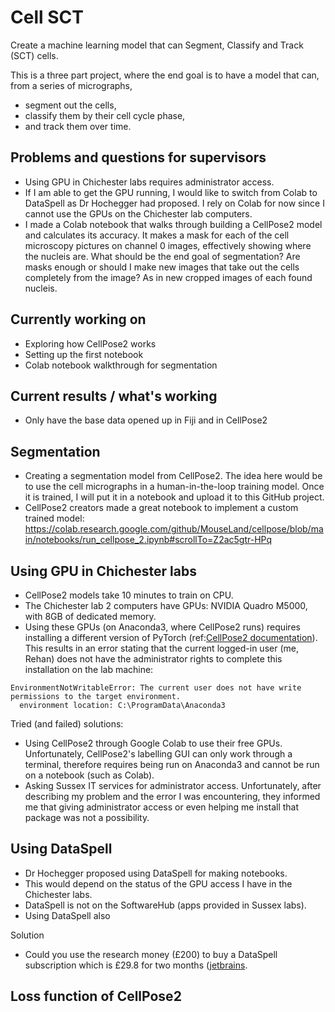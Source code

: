 # Cell SCT
Create a machine learning model that can Segment, Classify and Track (SCT) cells.

This is a three part project, where the end goal is to have a model that can, from a series of micrographs,
- segment out the cells,
- classify them by their cell cycle phase,
- and track them over time.

## Problems and questions for supervisors
- Using GPU in Chichester labs requires administrator access.
- If I am able to get the GPU running, I would like to switch from Colab to DataSpell as Dr Hochegger had proposed. I rely on Colab for now since I cannot use the GPUs on the Chichester lab computers.
- I made a Colab notebook that walks through building a CellPose2 model and calculates its accuracy. It makes a mask for each of the cell microscopy pictures on channel 0 images, effectively showing where the nucleis are. What should be the end goal of segmentation? Are masks enough or should I make new images that take out the cells completely from the image? As in new cropped images of each found nucleis. 

## Currently working on

- Exploring how CellPose2 works
- Setting up the first notebook
- Colab notebook walkthrough for segmentation

## Current results / what's working

- Only have the base data opened up in Fiji and in CellPose2

## Segmentation

- Creating a segmentation model from CellPose2. The idea here would be to use the cell micrographs in a human-in-the-loop training model. Once it is trained, I will put it in a notebook and upload it to this GitHub project.
- CellPose2 creators made a great notebook to implement a custom trained model: https://colab.research.google.com/github/MouseLand/cellpose/blob/main/notebooks/run_cellpose_2.ipynb#scrollTo=Z2ac5gtr-HPq


## Using GPU in Chichester labs
- CellPose2 models take 10 minutes to train on CPU.
- The Chichester lab 2 computers have GPUs: NVIDIA Quadro M5000, with 8GB of dedicated memory.
- Using these GPUs (on Anaconda3, where CellPose2 runs) requires installing a different version of PyTorch (ref:[CellPose2 documentation](https://github.com/MouseLand/cellpose)).
This results in an error stating that the current logged-in user (me, Rehan) does not have the administrator rights to complete this installation on the lab machine:
```
EnvironmentNotWritableError: The current user does not have write permissions to the target environment.
  environment location: C:\ProgramData\Anaconda3
```

Tried (and failed) solutions:
- Using CellPose2 through Google Colab to use their free GPUs. Unfortunately, CellPose2's labelling GUI can only work through a terminal, therefore requires being run on Anaconda3 and cannot be run on a notebook (such as Colab).
- Asking Sussex IT services for administrator access. Unfortunately, after describing my problem and the error I was encountering, they informed me that giving administrator access or even helping me install that package was not a possibility.

## Using DataSpell
- Dr Hochegger proposed using DataSpell for making notebooks.
- This would depend on the status of the GPU access I have in the Chichester labs.
- DataSpell is not on the SoftwareHub (apps provided in Sussex labs).
- Using DataSpell also 

Solution
- Could you use the research money (£200) to buy a DataSpell subscription which is £29.8 for two months ([jetbrains](https://www.jetbrains.com/dataspell/buy/#commercial?billing=monthly).

## Loss function of CellPose2
